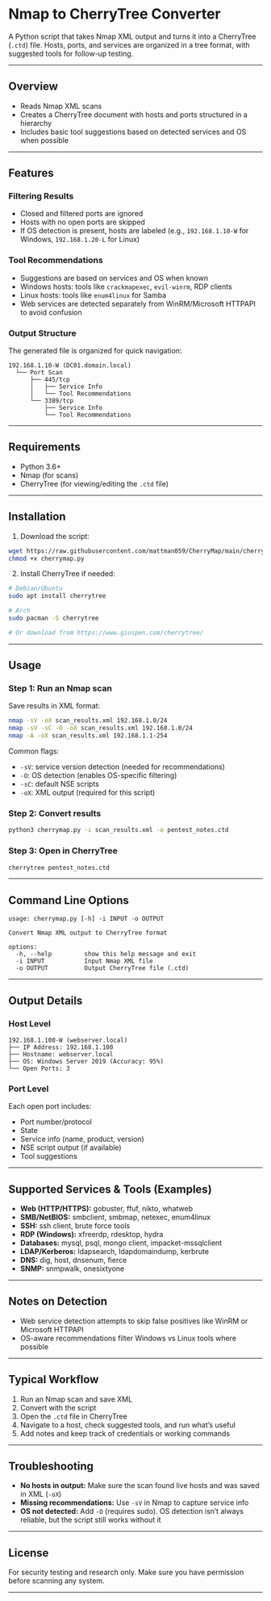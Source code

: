 # Nmap to CherryTree Converter

A Python script that takes Nmap XML output and turns it into a CherryTree (`.ctd`) file. Hosts, ports, and services are organized in a tree format, with suggested tools for follow-up testing.

---

## Overview

- Reads Nmap XML scans
- Creates a CherryTree document with hosts and ports structured in a hierarchy
- Includes basic tool suggestions based on detected services and OS when possible

---

## Features

### Filtering Results

- Closed and filtered ports are ignored
- Hosts with no open ports are skipped
- If OS detection is present, hosts are labeled (e.g., `192.168.1.10-W` for Windows, `192.168.1.20-L` for Linux)

### Tool Recommendations

- Suggestions are based on services and OS when known
- Windows hosts: tools like `crackmapexec`, `evil-winrm`, RDP clients
- Linux hosts: tools like `enum4linux` for Samba
- Web services are detected separately from WinRM/Microsoft HTTPAPI to avoid confusion

### Output Structure

The generated file is organized for quick navigation:

```
192.168.1.10-W (DC01.domain.local)
  └── Port Scan
      ├── 445/tcp
      │   ├── Service Info
      │   └── Tool Recommendations
      └── 3389/tcp
          ├── Service Info
          └── Tool Recommendations
```

---

## Requirements

- Python 3.6+
- Nmap (for scans)
- CherryTree (for viewing/editing the `.ctd` file)

---

## Installation

1. Download the script:

```bash
wget https://raw.githubusercontent.com/mattman059/CherryMap/main/cherrymap.py
chmod +x cherrymap.py
```

2. Install CherryTree if needed:

```bash
# Debian/Ubuntu
sudo apt install cherrytree

# Arch
sudo pacman -S cherrytree

# Or download from https://www.giuspen.com/cherrytree/
```

---

## Usage

### Step 1: Run an Nmap scan
Save results in XML format:

```bash
nmap -sV -oX scan_results.xml 192.168.1.0/24
nmap -sV -sC -O -oX scan_results.xml 192.168.1.0/24
nmap -A -oX scan_results.xml 192.168.1.1-254
```

Common flags:

- `-sV`: service version detection (needed for recommendations)
- `-O`: OS detection (enables OS-specific filtering)
- `-sC`: default NSE scripts
- `-oX`: XML output (required for this script)

### Step 2: Convert results

```bash
python3 cherrymap.py -i scan_results.xml -o pentest_notes.ctd
```

### Step 3: Open in CherryTree

```bash
cherrytree pentest_notes.ctd
```

---

## Command Line Options

```
usage: cherrymap.py [-h] -i INPUT -o OUTPUT

Convert Nmap XML output to CherryTree format

options:
  -h, --help         show this help message and exit
  -i INPUT           Input Nmap XML file
  -o OUTPUT          Output CherryTree file (.ctd)
```

---

## Output Details

### Host Level

```
192.168.1.100-W (webserver.local)
├── IP Address: 192.168.1.100
├── Hostname: webserver.local
├── OS: Windows Server 2019 (Accuracy: 95%)
└── Open Ports: 3
```

### Port Level

Each open port includes:

- Port number/protocol
- State
- Service info (name, product, version)
- NSE script output (if available)
- Tool suggestions

---

## Supported Services & Tools (Examples)

- **Web (HTTP/HTTPS):** gobuster, ffuf, nikto, whatweb
- **SMB/NetBIOS:** smbclient, smbmap, netexec, enum4linux
- **SSH:** ssh client, brute force tools
- **RDP (Windows):** xfreerdp, rdesktop, hydra
- **Databases:** mysql, psql, mongo client, impacket-mssqlclient
- **LDAP/Kerberos:** ldapsearch, ldapdomaindump, kerbrute
- **DNS:** dig, host, dnsenum, fierce
- **SNMP:** snmpwalk, onesixtyone

---

## Notes on Detection

- Web service detection attempts to skip false positives like WinRM or Microsoft HTTPAPI
- OS-aware recommendations filter Windows vs Linux tools where possible

---

## Typical Workflow

1. Run an Nmap scan and save XML
2. Convert with the script
3. Open the `.ctd` file in CherryTree
4. Navigate to a host, check suggested tools, and run what’s useful
5. Add notes and keep track of credentials or working commands

---

## Troubleshooting

- **No hosts in output:** Make sure the scan found live hosts and was saved in XML (`-oX`)
- **Missing recommendations:** Use `-sV` in Nmap to capture service info
- **OS not detected:** Add `-O` (requires sudo). OS detection isn’t always reliable, but the script still works without it

---

## License

For security testing and research only. Make sure you have permission before scanning any system.

---


